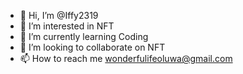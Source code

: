 - 👋 Hi, I’m @Iffy2319
- 👀 I’m interested in NFT
- 🌱 I’m currently learning Coding
- 💞️ I’m looking to collaborate on NFT
- 📫 How to reach me wonderfulifeoluwa@gmail.com

<!---
Iffy2319/Iffy2319 is a ✨ special ✨ repository because its `README.md` (this file) appears on your GitHub profile.
You can click the Preview link to take a look at your changes.
--->
